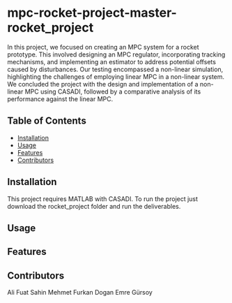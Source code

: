 # mpc-rocket-project-master-rocket_project

In this project, we focused on creating an MPC system for a rocket prototype. This involved
designing an MPC regulator, incorporating tracking mechanisms, and implementing an estimator to
address potential offsets caused by disturbances. Our testing encompassed a non-linear simulation,
highlighting the challenges of employing linear MPC in a non-linear system. We concluded the
project with the design and implementation of a non-linear MPC using CASADI, followed by a
comparative analysis of its performance against the linear MPC.

## Table of Contents

- [Installation](#installation)
- [Usage](#usage)
- [Features](#features)
- [Contributors](#contributors)

## Installation

This project requires MATLAB with CASADI. To run the project just download the rocket_project folder and run the deliverables.

## Usage

## Features

## Contributors
Ali Fuat Sahin
Mehmet Furkan Dogan
Emre Gürsoy
